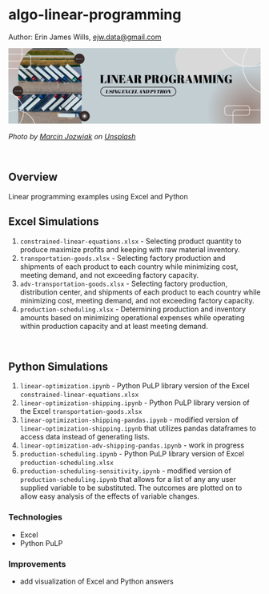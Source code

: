 # algo-linear-programming

Author:  Erin James Wills, ejw.data@gmail.com  

![Linear Programming](./images/linear-programming.png)  

<cite>Photo by <a href="https://unsplash.com/@marcinjozwiak?utm_source=unsplash&utm_medium=referral&utm_content=creditCopyText">Marcin Jozwiak</a> on <a href="https://unsplash.com/s/photos/logistics?utm_source=unsplash&utm_medium=referral&utm_content=creditCopyText">Unsplash</a></cite>

<br>

## Overview  
Linear programming examples using Excel and Python

## Excel Simulations  
1.  `constrained-linear-equations.xlsx` - Selecting product quantity to produce maximize profits and keeping with raw material inventory.
1.  `transportation-goods.xlsx` - Selecting factory production and shipments of each product to each country while minimizing cost, meeting demand, and not exceeding factory capacity.  
1.  `adv-transportation-goods.xlsx` - Selecting factory production, distribution center, and shipments of each product to each country while minimizing cost, meeting demand, and not exceeding factory capacity.  
1.  `production-scheduling.xlsx` - Determining production and inventory amounts based on minimizing operational expenses while operating within production capacity and at least meeting demand.

<br>

## Python Simulations  
1.  `linear-optimization.ipynb` - Python PuLP library version of the Excel `constrained-linear-equations.xlsx`
1.  `linear-optimization-shipping.ipynb` - Python PuLP library version of the Excel `transportation-goods.xlsx`
1.  `linear-optimization-shipping-pandas.ipynb` - modified version of `linear-optimization-shipping.ipynb` that utilizes pandas dataframes to access data instead of generating lists.
1.  `linear-optimization-adv-shipping-pandas.ipynb` - work in progress  
1.  `production-scheduling.ipynb` - Python PuLP library version of Excel `production-scheduling.xlsx`
1.  `production-scheduling-sensitivity.ipynb` - modified version of `production-scheduling.ipynb` that allows for a list of any any user supplied variable to be substituted.  The outcomes are plotted on to allow easy analysis of the effects of variable changes.  
  

### Technologies
* Excel
* Python PuLP
### Improvements
* add visualization of Excel and Python answers
